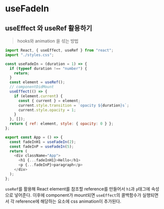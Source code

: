 # useFadeIn

## useEffect 와 useRef 활용하기

> hooks와 animation 을 섞는 방법

```javascript
import React, { useEffect, useRef } from "react";
import "./styles.css";

const useFadeIn = (duration = 1) => {
  if (typeof duration !== "number") {
    return;
  }
  const element = useRef();
  // componentDidMount
  useEffect(() => {
    if (element.current) {
      const { current } = element;
      current.style.transition = `opacity ${duration}s`;
      current.style.opacity = 1;
    }
  }, []);
  return { ref: element, style: { opacity: 0 } };
};

export const App = () => {
  const fadeInH1 = useFadeIn(2);
  const fadeInP = useFadeIn(5);
  return (
    <div className="App">
      <h1 {...fadeInH1}>Hello</h1>
      <p {...fadeInP}>paragraph</p>
    </div>
  );
};
```

`useRef`를 활용해 React element를 참조할 reference를 만들어서 `h1`과 `p`태그에 속성으로 넣어준다.
이후에 component가 mount되면 `useEffect`의 콜백함수가 실행되면서 각 reference에 해당하는 요소에 css animation이 추가된다.
